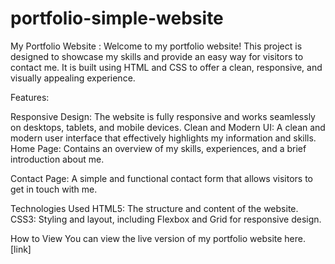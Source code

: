 # portfolio-simple-website
My Portfolio Website :
Welcome to my portfolio website! This project is designed to showcase my skills and provide an easy way for visitors to contact me. It is built using HTML and CSS to offer a clean, responsive, and visually appealing experience.

Features:

Responsive Design:
The website is fully responsive and works seamlessly on desktops, tablets, and mobile devices.
Clean and Modern UI: A clean and modern user interface that effectively highlights my information and skills.
Home Page: Contains an overview of my skills, experiences, and a brief introduction about me.

Contact Page: A simple and functional contact form that allows visitors to get in touch with me.

Technologies Used
HTML5: The structure and content of the website.
CSS3: Styling and layout, including Flexbox and Grid for responsive design.

How to View
You can view the live version of my portfolio website here.
[link]

